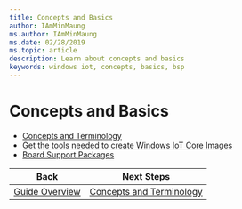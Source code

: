 ```yaml
---
title: Concepts and Basics
author: IAmMinMaung
ms.author: IAmMinMaung
ms.date: 02/28/2019
ms.topic: article
description: Learn about concepts and basics
keywords: windows iot, concepts, basics, bsp
---
```


# Concepts and Basics 
* [Concepts and Terminology](Concepts-Terms-Basics/ConceptsTerminology.md)
* [Get the tools needed to create Windows IoT Core Images](Concepts-Terms-Basics/ToolsNeeded.md)
* [Board Support Packages](Concepts-Terms-Basics/BoardSupportPackages.md)


|Back|Next Steps|
|---|---|
|[Guide Overview](GuideOverview.md)|[Concepts and Terminology](Concepts-Terms-Basics/ConceptsTerminology.md)|
